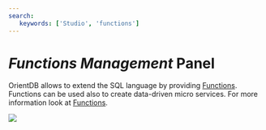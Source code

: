 ```yaml
---
search:
   keywords: ['Studio', 'functions']
---
```


# _Functions Management_ Panel

OrientDB allows to extend the SQL language by providing [Functions](../admin/Functions.md). Functions can be used also to create data-driven micro services. For more information look at [Functions](../admin/Functions.md).

![](../images/functions.png)


